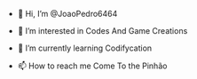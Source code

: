 - 👋 Hi, I’m @JoaoPedro6464
- 👀 I’m interested in Codes And Game Creations
- 🌱 I’m currently learning Codifycation

- 📫 How to reach me Come To the Pinhão
